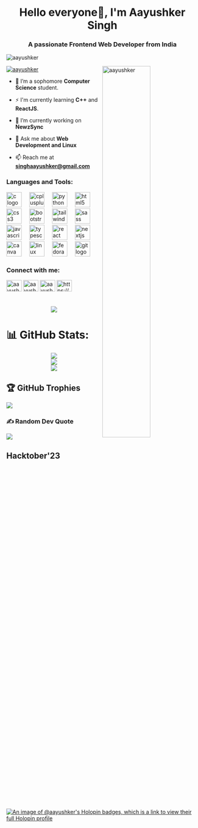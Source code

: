 <h1 align="center">Hello everyone👋, I'm Aayushker Singh</h1>
<h3 align="center">A passionate <strong>Frontend Web Developer</strong> from India</h3>

<p align="left"> <img src="https://komarev.com/ghpvc/?username=aayushker&label=Profile%20views&color=0e75b6&style=flat" alt="aayushker" /> </p>

<img align="right" src="https://github.com/aayushker/aayushker/assets/134710667/9612c2dc-0b10-4605-add9-37f51044adfc" alt="aayushker" width="50%"/>

<p align="left"> <a href="https://twitter.com/aayushker" target="blank"><img src="https://img.shields.io/twitter/follow/aayushker?logo=twitter&style=for-the-badge" alt="aayushker" /></a> </p>

- 🌱 I’m a sophomore **Computer Science** student.
- ⚡ I'm currently learning **C++** and **ReactJS**.
- 🔭 I’m currently working on **NewzSync**
- 💬 Ask me about **Web Development and Linux**

- 📫 Reach me at **singhaayushker@gmail.com**
  
<h3 align="left">Languages and Tools:</h3>

<!-- <p align="left"> 
  <a href="https://getbootstrap.com" target="_blank" rel="noreferrer"> <img src="https://raw.githubusercontent.com/devicons/devicon/master/icons/bootstrap/bootstrap-plain-wordmark.svg" alt="bootstrap" width="40" height="40"/> </a> 
  <a href="https://www.cprogramming.com/" target="_blank" rel="noreferrer"> <img src="https://raw.githubusercontent.com/devicons/devicon/master/icons/c/c-original.svg" alt="c" width="40" height="40"/> </a> 
  <a href="https://www.w3schools.com/cpp/" target="_blank" rel="noreferrer"> <img src="https://raw.githubusercontent.com/devicons/devicon/master/icons/cplusplus/cplusplus-original.svg" alt="cplusplus" width="40" height="40"/> </a>
  <a href="https://www.w3schools.com/css/" target="_blank" rel="noreferrer"> <img src="https://raw.githubusercontent.com/devicons/devicon/master/icons/css3/css3-original-wordmark.svg" alt="css3" width="40" height="40"/> </a> 
  <a href="https://git-scm.com/" target="_blank" rel="noreferrer"> <img src="https://www.vectorlogo.zone/logos/git-scm/git-scm-icon.svg" alt="git" width="40" height="40"/> </a> 
  <a href="https://www.w3.org/html/" target="_blank" rel="noreferrer"> <img src="https://raw.githubusercontent.com/devicons/devicon/master/icons/html5/html5-original-wordmark.svg" alt="html5" width="40" height="40"/> </a> 
  <a href="https://developer.mozilla.org/en-US/docs/Web/JavaScript" target="_blank" rel="noreferrer"> <img src="https://raw.githubusercontent.com/devicons/devicon/master/icons/javascript/javascript-original.svg" alt="javascript" width="40"   height="40"/> </a> 
  <a href="https://www.linux.org/" target="_blank" rel="noreferrer"> <img src="https://raw.githubusercontent.com/devicons/devicon/master/icons/linux/linux-original.svg" alt="linux" width="40" height="40"/> </a>
  <a href="https://nextjs.org/" target="_blank" rel="noreferrer"> <img src="https://cdn.worldvectorlogo.com/logos/nextjs-2.svg" alt="nextjs" width="40" height="40"/> </a> 
  <a href="https://postman.com" target="_blank" rel="noreferrer"> <img src="https://www.vectorlogo.zone/logos/getpostman/getpostman-icon.svg" alt="postman" width="40" height="40"/> </a>
  <a href="https://www.python.org" target="_blank" rel="noreferrer"> <img src="https://raw.githubusercontent.com/devicons/devicon/master/icons/python/python-original.svg" alt="python" width="40" height="40"/> </a> 
  <a href="https://reactjs.org/" target="_blank" rel="noreferrer"> <img src="https://raw.githubusercontent.com/devicons/devicon/master/icons/react/react-original-wordmark.svg" alt="react" width="40" height="40"/> </a>
  <a href="https://sass-lang.com" target="_blank" rel="noreferrer"> <img src="https://raw.githubusercontent.com/devicons/devicon/master/icons/sass/sass-original.svg" alt="sass" width="40" height="40"/> </a> 
  <a href="https://tailwindcss.com/" target="_blank" rel="noreferrer"> <img src="https://www.vectorlogo.zone/logos/tailwindcss/tailwindcss-icon.svg" alt="tailwind" width="40" height="40"/> </a>
  <a href="https://www.typescriptlang.org/" target="_blank" rel="noreferrer"> <img src="https://raw.githubusercontent.com/devicons/devicon/master/icons/typescript/typescript-original.svg" alt="typescript" width="40" height="40"/> </a> 
</p> -->

<div align="left">
  <img src="https://cdn.jsdelivr.net/gh/devicons/devicon/icons/c/c-original.svg" height="40" alt="c logo"  />
  <img width="12" />
  <img src="https://cdn.jsdelivr.net/gh/devicons/devicon/icons/cplusplus/cplusplus-original.svg" height="40" alt="cplusplus logo"  />
  <img width="12" />
  <img src="https://cdn.jsdelivr.net/gh/devicons/devicon/icons/python/python-original.svg" height="40" alt="python logo"  />
  <img width="12" />
  <img src="https://cdn.jsdelivr.net/gh/devicons/devicon/icons/html5/html5-original.svg" height="40" alt="html5 logo"  />
  <img width="12" />
  <img src="https://cdn.jsdelivr.net/gh/devicons/devicon/icons/css3/css3-original.svg" height="40" alt="css3 logo"  />
  <img width="12" />
  <img src="https://cdn.jsdelivr.net/gh/devicons/devicon/icons/bootstrap/bootstrap-original.svg" height="40" alt="bootstrap logo"  />
  <img width="12" />
  <img src="https://cdn.jsdelivr.net/gh/devicons/devicon/icons/tailwindcss/tailwindcss-original-wordmark.svg" height="40" alt="tailwindcss logo"  />
  <img width="12" />
  <img src="https://cdn.jsdelivr.net/gh/devicons/devicon/icons/sass/sass-original.svg" height="40" alt="sass logo"  />
  <img width="12" />
  <img src="https://cdn.jsdelivr.net/gh/devicons/devicon/icons/javascript/javascript-original.svg" height="40" alt="javascript logo"  />
  <img width="12" />
  <img src="https://cdn.jsdelivr.net/gh/devicons/devicon/icons/typescript/typescript-original.svg" height="40" alt="typescript logo"  />
  <img width="12" />
  <img src="https://cdn.jsdelivr.net/gh/devicons/devicon/icons/react/react-original.svg" height="40" alt="react logo"  />
  <img width="12" />
  <img src="https://cdn.jsdelivr.net/gh/devicons/devicon/icons/nextjs/nextjs-original.svg" height="40" alt="nextjs logo"  />
  <img width="12" />
  <img src="https://cdn.jsdelivr.net/gh/devicons/devicon/icons/canva/canva-original.svg" height="40" alt="canva logo"  />
  <img width="12"/>
  <img src="https://cdn.jsdelivr.net/gh/devicons/devicon/icons/linux/linux-original.svg" height="40" alt="linux logo"  />
  <img width="12" /> 
  <img src="https://cdn.jsdelivr.net/gh/devicons/devicon/icons/fedora/fedora-original.svg" height="40" alt="fedora logo"  />
  <img width="12" />
  <img src="https://cdn.jsdelivr.net/gh/devicons/devicon/icons/git/git-original.svg" height="40" alt="git logo"  />
  <img width="12" />
  
</div>

<h3 align="left">Connect with me:</h3>
<p align="left">
<a href="https://linkedin.com/in/aayushker" target="blank"><img align="center" src="https://raw.githubusercontent.com/rahuldkjain/github-profile-readme-generator/master/src/images/icons/Social/linked-in-alt.svg" alt="aayushker" height="30" width="40" /></a>
<a href="https://twitter.com/aayushker" target="blank"><img align="center" src="https://raw.githubusercontent.com/rahuldkjain/github-profile-readme-generator/master/src/images/icons/Social/twitter.svg" alt="aayushker" height="30" width="40" /></a>
<a href="https://instagram.com/aayushkers" target="blank"><img align="center" src="https://raw.githubusercontent.com/rahuldkjain/github-profile-readme-generator/master/src/images/icons/Social/instagram.svg" alt="aayushkersingh" height="30" width="40" /></a>
<a href="https://fb.com/https://www.facebook.com/aayushker/" target="blank"><img align="center" src="https://raw.githubusercontent.com/rahuldkjain/github-profile-readme-generator/master/src/images/icons/Social/facebook.svg" alt="https://www.facebook.com/aayushker/" height="30" width="40" /></a>

<!-- <a href="https://www.youtube.com/@aayushker" target="blank"><img align="center" src="https://raw.githubusercontent.com/rahuldkjain/github-profile-readme-generator/master/src/images/icons/Social/youtube.svg" alt="aayushker singh" height="30" width="40" /></a>
<a href="https://www.codechef.com/users/aayushker" target="blank"><img align="center" src="https://cdn.jsdelivr.net/npm/simple-icons@3.1.0/icons/codechef.svg" alt="aayushker" height="30" width="40" /></a>
<a href="https://www.hackerrank.com/@aayushker" target="blank"><img align="center" src="https://raw.githubusercontent.com/rahuldkjain/github-profile-readme-generator/master/src/images/icons/Social/hackerrank.svg" alt="@aayushker" height="30" width="40" /></a>
<a href="https://www.leetcode.com/aayushker" target="blank"><img align="center" src="https://raw.githubusercontent.com/rahuldkjain/github-profile-readme-generator/master/src/images/icons/Social/leet-code.svg" alt="aayushker" height="30" width="40" /></a> -->

</p>

###

<h1 align="center">
<!--   <a href="https://git.io/typing-svg"> -->
    <img src="https://readme-typing-svg.herokuapp.com/?lines=console.log(%22Hello&nbsp;World!%22);print(%22Hello&nbsp;World!%22);printf(%22Hello&nbsp;World!%22);fmt.Println(%22Hello&nbsp;World!%22);println!(%22Hello&nbsp:World!%22);cout%20%3C%3C%20%22Hello&nbsp:World!%22&center=true&size=18&width=550">
  </a>
</h1>

<!-- <a href="https://www.mysql.com/" target="_blank" rel="noreferrer"> <img src="https://raw.githubusercontent.com/devicons/devicon/master/icons/mysql/mysql-original-wordmark.svg" alt="mysql" width="40" height="40"/> </a> -->
<!-- <a href="https://www.photoshop.com/en" target="_blank" rel="noreferrer"> <img src="https://raw.githubusercontent.com/devicons/devicon/master/icons/photoshop/photoshop-line.svg" alt="photoshop" width="40" height="40"/> </a>  -->
<!-- <p align="left"> <a href="https://www.blender.org/" target="_blank" rel="noreferrer"> <img src="https://download.blender.org/branding/community/blender_community_badge_white.svg" alt="blender" width="40" height="40"/>--> </a> 
<!-- <p align="right"> <img src="https://w0.peakpx.com/wallpaper/1021/487/HD-wallpaper-technology-code-programming-programmer.jpg" alt="aayushker"/> </p>
<br> -->
# 📊 GitHub Stats:
<div align='center'>
  
![](https://github-readme-streak-stats.herokuapp.com/?user=aayushker&theme=radical&hide_border=false)<br/>
![](https://github-readme-stats.vercel.app/api?username=aayushker&theme=radical&hide_border=false&include_all_commits=false&count_private=false)<br>
![](https://github-readme-stats.vercel.app/api/top-langs/?username=aayushker&theme=radical&hide_border=false&include_all_commits=false&count_private=false&layout=compact)<br>

</div>


## 🏆 GitHub Trophies
![](https://github-profile-trophy.vercel.app/?username=aayushker&theme=dracula&no-frame=false&no-bg=false&margin-w=4)

### ✍️ Random Dev Quote
![](https://quotes-github-readme.vercel.app/api?type=horizontal&theme=radical)

## Hacktober'23
[![An image of @aayushker's Holopin badges, which is a link to view their full Holopin profile](https://holopin.me/aayushker)](https://holopin.io/@aayushker)
